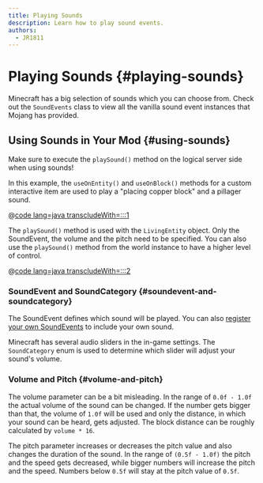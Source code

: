 ```yaml
---
title: Playing Sounds
description: Learn how to play sound events.
authors:
  - JR1811
---
```


# Playing Sounds {#playing-sounds}

Minecraft has a big selection of sounds which you can choose from. Check out the `SoundEvents` class to view all the vanilla sound event instances that Mojang has provided.

## Using Sounds in Your Mod {#using-sounds}

Make sure to execute the `playSound()` method on the logical server side when using sounds!

In this example, the `useOnEntity()` and `useOnBlock()` methods for a custom interactive item are used to play a "placing copper block" and a pillager sound.

@[code lang=java transcludeWith=:::1](@/reference/latest/src/main/java/com/example/docs/item/custom/CustomSoundItem.java)

The `playSound()` method is used with the `LivingEntity` object. Only the SoundEvent, the volume and the pitch need to be specified. You can also use the `playSound()` method from the world instance to have a higher level of control.

@[code lang=java transcludeWith=:::2](@/reference/latest/src/main/java/com/example/docs/item/custom/CustomSoundItem.java)

### SoundEvent and SoundCategory {#soundevent-and-soundcategory}

The SoundEvent defines which sound will be played. You can also [register your own SoundEvents](./custom) to include your own sound.

Minecraft has several audio sliders in the in-game settings. The `SoundCategory` enum is used to determine which slider will adjust your sound's volume.

### Volume and Pitch {#volume-and-pitch}

The volume parameter can be a bit misleading. In the range of `0.0f - 1.0f` the actual volume of the sound can be changed. If the number gets bigger than that, the volume of `1.0f` will be used and only the distance, in which your sound can be heard, gets adjusted. The block distance can be roughly calculated by `volume * 16`.

The pitch parameter increases or decreases the pitch value and also changes the duration of the sound. In the range of `(0.5f - 1.0f)` the pitch and the speed gets decreased, while bigger numbers will increase the pitch and the speed. Numbers below `0.5f` will stay at the pitch value of `0.5f`.
